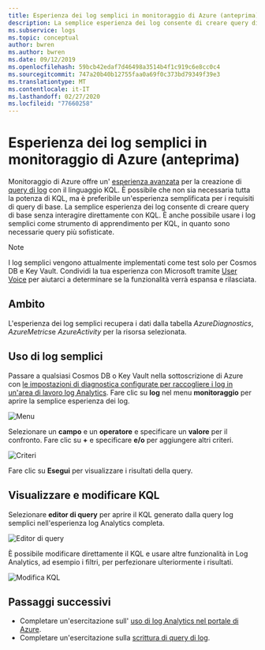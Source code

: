 ```yaml
---
title: Esperienza dei log semplici in monitoraggio di Azure (anteprima) | Microsoft Docs
description: La semplice esperienza dei log consente di creare query di base in monitoraggio di Azure senza interagire direttamente con KQL.
ms.subservice: logs
ms.topic: conceptual
author: bwren
ms.author: bwren
ms.date: 09/12/2019
ms.openlocfilehash: 59bcb42edaf7d46498a3514b4f1c919c6e8cc0c4
ms.sourcegitcommit: 747a20b40b12755faa0a69f0c373bd79349f39e3
ms.translationtype: MT
ms.contentlocale: it-IT
ms.lasthandoff: 02/27/2020
ms.locfileid: "77660258"
---
```

# <a name="simple-logs-experience-in-azure-monitor-preview"></a>Esperienza dei log semplici in monitoraggio di Azure (anteprima)
Monitoraggio di Azure offre un' [esperienza avanzata](get-started-portal.md) per la creazione di [query di log](log-query-overview.md) con il linguaggio KQL. È possibile che non sia necessaria tutta la potenza di KQL, ma è preferibile un'esperienza semplificata per i requisiti di query di base. La semplice esperienza dei log consente di creare query di base senza interagire direttamente con KQL. È anche possibile usare i log semplici come strumento di apprendimento per KQL, in quanto sono necessarie query più sofisticate.

> [!NOTE]
> I log semplici vengono attualmente implementati come test solo per Cosmos DB e Key Vault. Condividi la tua esperienza con Microsoft tramite [User Voice](https://feedback.azure.com/forums/913690-azure-monitor) per aiutarci a determinare se la funzionalità verrà espansa e rilasciata.


## <a name="scope"></a>Ambito
L'esperienza dei log semplici recupera i dati dalla tabella *AzureDiagnostics*, *AzureMetrics*e *AzureActivity* per la risorsa selezionata. 

## <a name="using-simple-logs"></a>Uso di log semplici
Passare a qualsiasi Cosmos DB o Key Vault nella sottoscrizione di Azure con [le impostazioni di diagnostica configurate per raccogliere i log in un'area di lavoro log Analytics](../platform/resource-logs-collect-storage.md). Fare clic su **log** nel menu **monitoraggio** per aprire la semplice esperienza dei log.

![Menu](media/simple-logs/menu.png)

Selezionare un **campo** e un **operatore** e specificare un **valore** per il confronto. Fare clic su **+** e specificare **e/o** per aggiungere altri criteri.

![Criteri](media/simple-logs/criteria.png)

Fare clic su **Esegui** per visualizzare i risultati della query.

## <a name="view-and-edit-kql"></a>Visualizzare e modificare KQL
Selezionare **editor di query** per aprire il KQL generato dalla query log semplici nell'esperienza log Analytics completa. 

![Editor di query](media/simple-logs/query-editor.png)

È possibile modificare direttamente il KQL e usare altre funzionalità in Log Analytics, ad esempio i filtri, per perfezionare ulteriormente i risultati.

![Modifica KQL](media/simple-logs/edit-kql.png)


## <a name="next-steps"></a>Passaggi successivi

- Completare un'esercitazione sull' [uso di log Analytics nel portale di Azure](get-started-portal.md).
- Completare un'esercitazione sulla [scrittura di query di log](get-started-portal.md).
